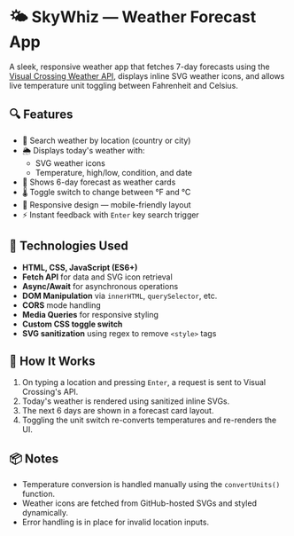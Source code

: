 # 🌤️ SkyWhiz — Weather Forecast App

A sleek, responsive weather app that fetches 7-day forecasts using the [Visual Crossing Weather API](https://www.visualcrossing.com/), displays inline SVG weather icons, and allows live temperature unit toggling between Fahrenheit and Celsius.

## 🔍 Features

- 🔎 Search weather by location (country or city)
- 🌦️ Displays today's weather with:
  - SVG weather icons
  - Temperature, high/low, condition, and date
- 📆 Shows 6-day forecast as weather cards
- 🌡️ Toggle switch to change between °F and °C
- 📱 Responsive design — mobile-friendly layout
- ⚡ Instant feedback with `Enter` key search trigger

## 🧪 Technologies Used

- **HTML, CSS, JavaScript (ES6+)**
- **Fetch API** for data and SVG icon retrieval
- **Async/Await** for asynchronous operations
- **DOM Manipulation** via `innerHTML`, `querySelector`, etc.
- **CORS** mode handling
- **Media Queries** for responsive styling
- **Custom CSS toggle switch**
- **SVG sanitization** using regex to remove `<style>` tags

## 🚀 How It Works

1. On typing a location and pressing `Enter`, a request is sent to Visual Crossing's API.
2. Today's weather is rendered using sanitized inline SVGs.
3. The next 6 days are shown in a forecast card layout.
4. Toggling the unit switch re-converts temperatures and re-renders the UI.

## 📦 Notes

- Temperature conversion is handled manually using the `convertUnits()` function.
- Weather icons are fetched from GitHub-hosted SVGs and styled dynamically.
- Error handling is in place for invalid location inputs.
